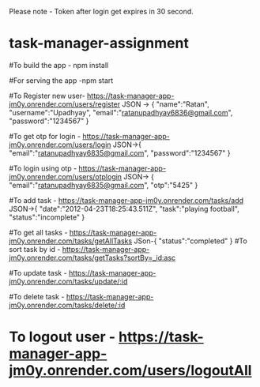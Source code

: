 Please note - Token after login get expires in 30 second.

# task-manager-assignment

#To build the app - npm install

#For serving the app -npm start

#To Register new user- https://task-manager-app-jm0y.onrender.com/users/register 
JSON -> {
  "name":"Ratan",
  "username":"Upadhyay",
  "email":"ratanupadhyay6836@gmail.com",
  "password":"1234567"
}

#To get otp for login - https://task-manager-app-jm0y.onrender.com/users/login
JSON->{
"email":"ratanupadhyay6835@gmail.com",
  "password":"1234567"
  }
  
#To login using otp - https://task-manager-app-jm0y.onrender.com/users/otplogin 
JSON-> {
    "email":"ratanupadhyay6835@gmail.com",
    "otp":"5425"
}

#To add task - https://task-manager-app-jm0y.onrender.com/tasks/add
JSON->{
    "date":"2012-04-23T18:25:43.511Z",
    "task":"playing football",
    "status":"incomplete"
}

#To get all tasks - https://task-manager-app-jm0y.onrender.com/tasks/getAllTasks
JSon-{
    "status":"completed"
}
#To sort task by id - https://task-manager-app-jm0y.onrender.com/tasks/getTasks?sortBy=_id:asc

#To update task - https://task-manager-app-jm0y.onrender.com/tasks/update/:id

#To delete task - https://task-manager-app-jm0y.onrender.com/tasks/delete/:id

# To logout user - https://task-manager-app-jm0y.onrender.com/users/logoutAll

